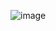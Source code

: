 ![image](https://github.com/yurkohudyma/SecretsMgrLambda/assets/76620011/95dad5ad-b36d-4bad-b9e0-c4e952275e12)

